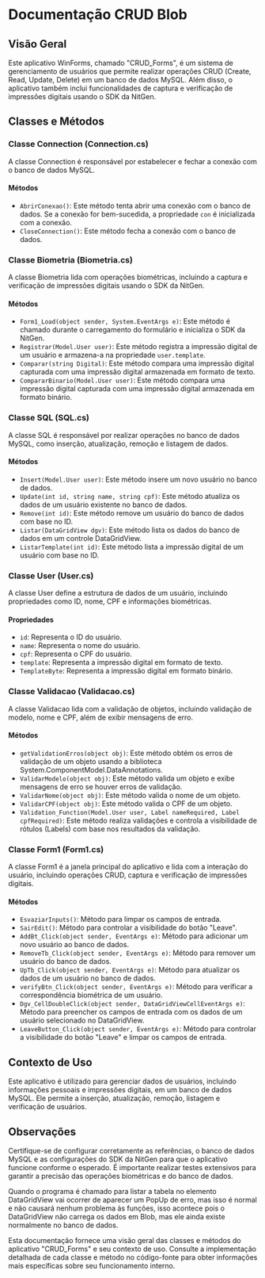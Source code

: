 # Documentação CRUD Blob

## Visão Geral

Este aplicativo WinForms, chamado "CRUD_Forms", é um sistema de gerenciamento de usuários que permite realizar operações CRUD (Create, Read, Update, Delete) em um banco de dados MySQL. Além disso, o aplicativo também inclui funcionalidades de captura e verificação de impressões digitais usando o SDK da NitGen.

## Classes e Métodos

### Classe Connection (Connection.cs)

A classe Connection é responsável por estabelecer e fechar a conexão com o banco de dados MySQL.

#### Métodos

- `AbrirConexao()`: Este método tenta abrir uma conexão com o banco de dados. Se a conexão for bem-sucedida, a propriedade `con` é inicializada com a conexão.
- `CloseConnection()`: Este método fecha a conexão com o banco de dados.

### Classe Biometria (Biometria.cs)

A classe Biometria lida com operações biométricas, incluindo a captura e verificação de impressões digitais usando o SDK da NitGen.

#### Métodos

- `Form1_Load(object sender, System.EventArgs e)`: Este método é chamado durante o carregamento do formulário e inicializa o SDK da NitGen.
- `Registrar(Model.User user)`: Este método registra a impressão digital de um usuário e armazena-a na propriedade `user.template`.
- `Comparar(string Digital)`: Este método compara uma impressão digital capturada com uma impressão digital armazenada em formato de texto.
- `CompararBinario(Model.User user)`: Este método compara uma impressão digital capturada com uma impressão digital armazenada em formato binário.

### Classe SQL (SQL.cs)

A classe SQL é responsável por realizar operações no banco de dados MySQL, como inserção, atualização, remoção e listagem de dados.

#### Métodos

- `Insert(Model.User user)`: Este método insere um novo usuário no banco de dados.
- `Update(int id, string name, string cpf)`: Este método atualiza os dados de um usuário existente no banco de dados.
- `Remove(int id)`: Este método remove um usuário do banco de dados com base no ID.
- `Listar(DataGridView dgv)`: Este método lista os dados do banco de dados em um controle DataGridView.
- `ListarTemplate(int id)`: Este método lista a impressão digital de um usuário com base no ID.

### Classe User (User.cs)

A classe User define a estrutura de dados de um usuário, incluindo propriedades como ID, nome, CPF e informações biométricas.

#### Propriedades

- `id`: Representa o ID do usuário.
- `name`: Representa o nome do usuário.
- `cpf`: Representa o CPF do usuário.
- `template`: Representa a impressão digital em formato de texto.
- `TemplateByte`: Representa a impressão digital em formato binário.

### Classe Validacao (Validacao.cs)

A classe Validacao lida com a validação de objetos, incluindo validação de modelo, nome e CPF, além de exibir mensagens de erro.

#### Métodos

- `getValidationErros(object obj)`: Este método obtém os erros de validação de um objeto usando a biblioteca System.ComponentModel.DataAnnotations.
- `ValidarModelo(object obj)`: Este método valida um objeto e exibe mensagens de erro se houver erros de validação.
- `ValidarNome(object obj)`: Este método valida o nome de um objeto.
- `ValidarCPF(object obj)`: Este método valida o CPF de um objeto.
- `Validation_Function(Model.User user, Label nameRequired, Label cpfRequired)`: Este método realiza validações e controla a visibilidade de rótulos (Labels) com base nos resultados da validação.

### Classe Form1 (Form1.cs)

A classe Form1 é a janela principal do aplicativo e lida com a interação do usuário, incluindo operações CRUD, captura e verificação de impressões digitais.

#### Métodos

- `EsvaziarInputs()`: Método para limpar os campos de entrada.
- `SairEdit()`: Método para controlar a visibilidade do botão "Leave".
- `AddBt_Click(object sender, EventArgs e)`: Método para adicionar um novo usuário ao banco de dados.
- `RemoveTb_Click(object sender, EventArgs e)`: Método para remover um usuário do banco de dados.
- `UpTb_Click(object sender, EventArgs e)`: Método para atualizar os dados de um usuário no banco de dados.
- `verifyBtn_Click(object sender, EventArgs e)`: Método para verificar a correspondência biométrica de um usuário.
- `Dgv_CellDoubleClick(object sender, DataGridViewCellEventArgs e)`: Método para preencher os campos de entrada com os dados de um usuário selecionado no DataGridView.
- `LeaveButton_Click(object sender, EventArgs e)`: Método para controlar a visibilidade do botão "Leave" e limpar os campos de entrada.

## Contexto de Uso

Este aplicativo é utilizado para gerenciar dados de usuários, incluindo informações pessoais e impressões digitais, em um banco de dados MySQL. Ele permite a inserção, atualização, remoção, listagem e verificação de usuários.

## Observações

Certifique-se de configurar corretamente as referências, o banco de dados MySQL e as configurações do SDK da NitGen para que o aplicativo funcione conforme o esperado. É importante realizar testes extensivos para garantir a precisão das operações biométricas e do banco de dados.

Quando o programa é chamado para listar a tabela no elemento DataGridView vai ocorrer de aparecer um PopUp de erro, mas isso é normal e não causará nenhum problema às funções, isso acontece pois o DataGridView não carrega os dados em Blob, mas ele ainda existe normalmente no banco de dados.

Esta documentação fornece uma visão geral das classes e métodos do aplicativo "CRUD_Forms" e seu contexto de uso. Consulte a implementação detalhada de cada classe e método no código-fonte para obter informações mais específicas sobre seu funcionamento interno.
